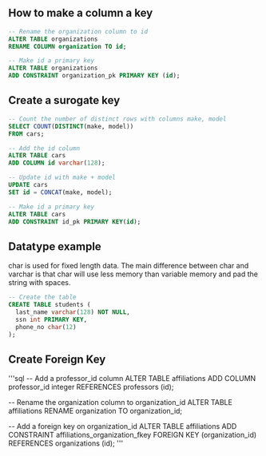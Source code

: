 ## How to make a column a key
```sql
-- Rename the organization column to id
ALTER TABLE organizations
RENAME COLUMN organization TO id;

-- Make id a primary key
ALTER TABLE organizations
ADD CONSTRAINT organization_pk PRIMARY KEY (id);
```

## Create a surogate key
```sql
-- Count the number of distinct rows with columns make, model
SELECT COUNT(DISTINCT(make, model)) 
FROM cars;

-- Add the id column
ALTER TABLE cars
ADD COLUMN id varchar(128);

-- Update id with make + model
UPDATE cars
SET id = CONCAT(make, model);

-- Make id a primary key
ALTER TABLE cars
ADD CONSTRAINT id_pk PRIMARY KEY(id);
```

## Datatype example
char is used for fixed length data. The main difference between char and varchar is that char will use less memory than variable memory and pad the string with spaces.
```sql
-- Create the table
CREATE TABLE students (
  last_name varchar(128) NOT NULL,
  ssn int PRIMARY KEY,
  phone_no char(12)
);
```

## Create Foreign Key
'''sql
-- Add a professor_id column
ALTER TABLE affiliations
ADD COLUMN professor_id integer REFERENCES professors (id);

-- Rename the organization column to organization_id
ALTER TABLE affiliations
RENAME organization TO organization_id;

-- Add a foreign key on organization_id
ALTER TABLE affiliations
ADD CONSTRAINT affiliations_organization_fkey FOREIGN KEY (organization_id) REFERENCES organizations (id);
'''
